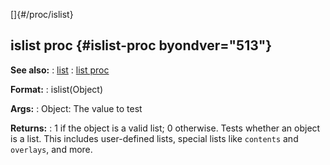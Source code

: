 []{#/proc/islist}
  ## islist proc {#islist-proc byondver="513"}
  **See also:**
  :   [list](ref/list)
  :   [list proc](ref/proc/list)
  <!-- -->
  **Format:**
  :   islist(Object)
  <!-- -->
  **Args:**
  :   Object: The value to test
  <!-- -->
  **Returns:**
  :   1 if the object is a valid list; 0 otherwise.
  Tests whether an object is a list. This includes user-defined lists,
  special lists like `contents` and `overlays`, and more.